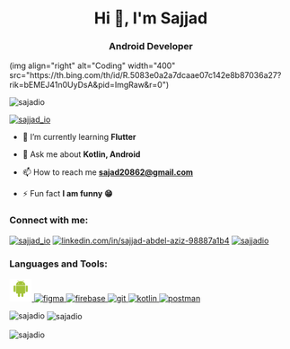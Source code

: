 <h1 align="center">Hi 👋, I'm Sajjad</h1>
<h3 align="center">Android Developer</h3>
(img align="right" alt="Coding" width="400" src="https://th.bing.com/th/id/R.5083e0a2a7dcaae07c142e8b87036a27?rik=bEMEJ41n0UyDsA&pid=ImgRaw&r=0")

<p align="left"> <img src="https://komarev.com/ghpvc/?username=sajadio&label=Profile%20views&color=0e75b6&style=flat" alt="sajadio" /> </p>

<p align="left"> <a href="https://twitter.com/sajjad_io" target="blank"><img src="https://img.shields.io/twitter/follow/sajjad_io?logo=twitter&style=for-the-badge" alt="sajjad_io" /></a> </p>

- 🌱 I’m currently learning **Flutter**

- 💬 Ask me about **Kotlin, Android**

- 📫 How to reach me **sajad20862@gmail.com**

- ⚡ Fun fact **I am funny 😁**

<h3 align="left">Connect with me:</h3>
<p align="left">
<a href="https://twitter.com/sajjad_io" target="blank"><img align="center" src="https://raw.githubusercontent.com/rahuldkjain/github-profile-readme-generator/master/src/images/icons/Social/twitter.svg" alt="sajjad_io" height="30" width="40" /></a>
<a href="https://linkedin.com/in/linkedin.com/in/sajjad-abdel-aziz-98887a1b4" target="blank"><img align="center" src="https://raw.githubusercontent.com/rahuldkjain/github-profile-readme-generator/master/src/images/icons/Social/linked-in-alt.svg" alt="linkedin.com/in/sajjad-abdel-aziz-98887a1b4" height="30" width="40" /></a>
<a href="https://instagram.com/sajjadio" target="blank"><img align="center" src="https://raw.githubusercontent.com/rahuldkjain/github-profile-readme-generator/master/src/images/icons/Social/instagram.svg" alt="sajjadio" height="30" width="40" /></a>
</p>

<h3 align="left">Languages and Tools:</h3>
<p align="left"> <a href="https://developer.android.com" target="_blank" rel="noreferrer"> <img src="https://raw.githubusercontent.com/devicons/devicon/master/icons/android/android-original-wordmark.svg" alt="android" width="40" height="40"/> </a> <a href="https://www.figma.com/" target="_blank" rel="noreferrer"> <img src="https://www.vectorlogo.zone/logos/figma/figma-icon.svg" alt="figma" width="40" height="40"/> </a> <a href="https://firebase.google.com/" target="_blank" rel="noreferrer"> <img src="https://www.vectorlogo.zone/logos/firebase/firebase-icon.svg" alt="firebase" width="40" height="40"/> </a> <a href="https://git-scm.com/" target="_blank" rel="noreferrer"> <img src="https://www.vectorlogo.zone/logos/git-scm/git-scm-icon.svg" alt="git" width="40" height="40"/> </a> <a href="https://kotlinlang.org" target="_blank" rel="noreferrer"> <img src="https://www.vectorlogo.zone/logos/kotlinlang/kotlinlang-icon.svg" alt="kotlin" width="40" height="40"/> </a> <a href="https://postman.com" target="_blank" rel="noreferrer"> <img src="https://www.vectorlogo.zone/logos/getpostman/getpostman-icon.svg" alt="postman" width="40" height="40"/> </a> </p>

<p><img align="left" src="https://github-readme-stats.vercel.app/api/top-langs?username=sajadio&show_icons=true&locale=en&layout=compact" alt="sajadio" /></p>

<p>&nbsp;<img align="center" src="https://github-readme-stats.vercel.app/api?username=sajadio&show_icons=true&locale=en" alt="sajadio" /></p>

<p><img align="center" src="https://github-readme-streak-stats.herokuapp.com/?user=sajadio&" alt="sajadio" /></p>
